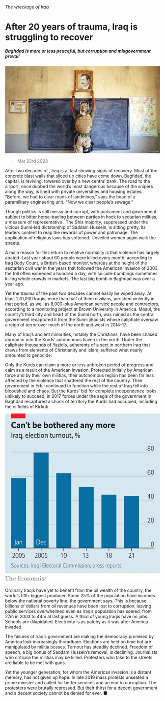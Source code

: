###### The wreckage of Iraq

# After 20 years of trauma, Iraq is struggling to recover 

##### Baghdad is more or less peaceful, but corruption and misgovernment prevail 

![image](images/20230325_MAP005.jpg) 

> Mar 23rd 2023 

After two decades of , Iraq is at last showing signs of recovery. Most of the concrete blast walls that sliced up cities have come down. Baghdad, the capital, is reviving, towered over by a new central bank. The road to the airport, once dubbed the world’s most dangerous because of the snipers along the way, is lined with private universities and housing estates. “Before, we had to clear roads of landmines,” says the head of a paramilitary engineering unit. “Now we clear people’s sewage.” 

Though politics is still messy and corrupt, with parliament and government subject to bitter horse-trading between parties in hock to sectarian militias, a measure of representative . The Shia majority, suppressed under the vicious Sunni-led dictatorship of Saddam Hussein, is sitting pretty, its leaders content to reap the rewards of power and patronage. The application of religious laws has softened. Unveiled women again walk the streets. 

A main reason for this return to relative normality is that violence has largely abated. Last year about 60 people were killed every month, according to Iraq Body Count, a British-based monitor, whereas at the height of the sectarian civil war in the years that followed the American invasion of 2003, the toll often exceeded a hundred a day, with suicide-bombings sometimes killing whole crowds in markets. The last big bomb in Baghdad was over a year ago.

Yet the trauma of the past two decades cannot easily be wiped away. At least 270,000 Iraqis, more than half of them civilians, perished violently in that period, as well as 8,000-plus American service people and contractors, according to a monitoring project at Brown University in America. Mosul, the country’s third city and heart of the Sunni north, was ruined as the central government recaptured it from the Sunni jihadists whose caliphate oversaw a reign of terror over much of the north and west in 2014-17. 

Many of Iraq’s ancient minorities, notably the Christians, have been chased abroad or into the Kurds’ autonomous haven in the north. Under the caliphate thousands of Yazidis, adherents of a sect in northern Iraq that draws from elements of Christianity and Islam, suffered what nearly amounted to genocide.

Only the Kurds can claim a more or less unbroken period of progress and calm as a result of the American invasion. Protected initially by American force and by their own militias, their autonomous region has been far less affected by the violence that shattered the rest of the country. Their government in Erbil continued to function while the rest of Iraq fell into bloodshed and chaos. But the Kurds’ bid for complete independence looks unlikely to succeed; in 2017 forces under the aegis of the government in Baghdad recaptured a chunk of territory the Kurds had occupied, including the oilfields of Kirkuk. 

![image](images/20230325_MAC455.png) 


Ordinary Iraqis have yet to benefit from the oil wealth of the country, the world’s fifth-biggest producer. Some 25% of the population have incomes below the national poverty line, the government says. This is because billions of dollars from oil revenues have been lost to corruption, leaving public services overwhelmed even as Iraq’s population has soared, from 27m in 2003 to 44m at last guess. A third of young Iraqis have no jobs. Schools are dilapidated. Electricity is as patchy as it was after America invaded. 

The failures of Iraq’s government are making the democracy promised by America look increasingly threadbare. Elections are held on time but are manipulated by militia bosses. Turnout has steadily declined. Freedom of speech, a big bonus of Saddam Hussein’s removal, is declining. Journalists who criticise the militias may be killed. Protesters who take to the streets are liable to be met with guns. 

Yet the younger generation, for whom the American invasion is a distant memory, has not given up hope. In late 2019 mass protests unseated a prime minister and called for better services and an end to corruption. The protesters were brutally repressed. But their thirst for a decent government and a decent society cannot be denied for ever. ■

